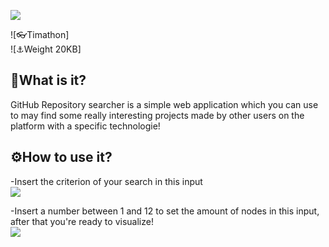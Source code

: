 ![](https://user-images.githubusercontent.com/71546251/111923014-6a215500-8a9d-11eb-9d48-f74f3fb1420c.png)

![👓Timathon]  
![⚓Weight 20KB]


**🤔What is it?**
---
GitHub Repository searcher is a simple web application which you can use to may find some really interesting projects made by other users on the platform with a specific technologie!

**⚙How to use it?**
---
-Insert the criterion of your search in this input   
 ![](https://user-images.githubusercontent.com/71546251/112064988-2d6c6100-8b64-11eb-81c5-65f90d23a8e7.png)

-Insert a number between 1 and 12 to set the amount of nodes in this input, after that you're ready to visualize!  
 ![](https://user-images.githubusercontent.com/71546251/112065206-89cf8080-8b64-11eb-913c-c99f4078e98f.png)



